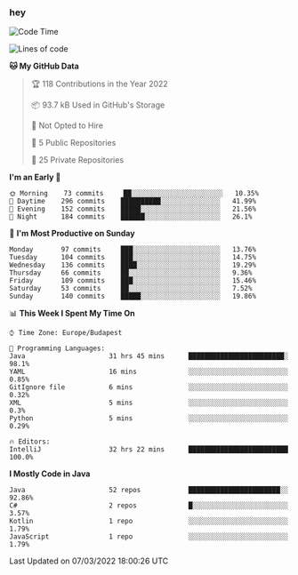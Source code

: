 ### hey

<!--START_SECTION:waka-->
![Code Time](http://img.shields.io/badge/Code%20Time-625%20hrs-blue)

![Lines of code](https://img.shields.io/badge/From%20Hello%20World%20I%27ve%20Written-446%20Thousand%20lines%20of%20code-blue)

**🐱 My GitHub Data** 

> 🏆 118 Contributions in the Year 2022
 > 
> 📦 93.7 kB Used in GitHub's Storage 
 > 
> 🚫 Not Opted to Hire
 > 
> 📜 5 Public Repositories 
 > 
> 🔑 25 Private Repositories  
 > 
**I'm an Early 🐤** 

```text
🌞 Morning    73 commits     ██░░░░░░░░░░░░░░░░░░░░░░░   10.35% 
🌆 Daytime    296 commits    ██████████░░░░░░░░░░░░░░░   41.99% 
🌃 Evening    152 commits    █████░░░░░░░░░░░░░░░░░░░░   21.56% 
🌙 Night      184 commits    ██████░░░░░░░░░░░░░░░░░░░   26.1%

```
📅 **I'm Most Productive on Sunday** 

```text
Monday       97 commits     ███░░░░░░░░░░░░░░░░░░░░░░   13.76% 
Tuesday      104 commits    ███░░░░░░░░░░░░░░░░░░░░░░   14.75% 
Wednesday    136 commits    ████░░░░░░░░░░░░░░░░░░░░░   19.29% 
Thursday     66 commits     ██░░░░░░░░░░░░░░░░░░░░░░░   9.36% 
Friday       109 commits    ███░░░░░░░░░░░░░░░░░░░░░░   15.46% 
Saturday     53 commits     ██░░░░░░░░░░░░░░░░░░░░░░░   7.52% 
Sunday       140 commits    █████░░░░░░░░░░░░░░░░░░░░   19.86%

```


📊 **This Week I Spent My Time On** 

```text
⌚︎ Time Zone: Europe/Budapest

💬 Programming Languages: 
Java                     31 hrs 45 mins      ████████████████████████░   98.1% 
YAML                     16 mins             ░░░░░░░░░░░░░░░░░░░░░░░░░   0.85% 
GitIgnore file           6 mins              ░░░░░░░░░░░░░░░░░░░░░░░░░   0.32% 
XML                      5 mins              ░░░░░░░░░░░░░░░░░░░░░░░░░   0.3% 
Python                   5 mins              ░░░░░░░░░░░░░░░░░░░░░░░░░   0.29%

🔥 Editors: 
IntelliJ                 32 hrs 22 mins      █████████████████████████   100.0%

```

**I Mostly Code in Java** 

```text
Java                     52 repos            ███████████████████████░░   92.86% 
C#                       2 repos             █░░░░░░░░░░░░░░░░░░░░░░░░   3.57% 
Kotlin                   1 repo              ░░░░░░░░░░░░░░░░░░░░░░░░░   1.79% 
JavaScript               1 repo              ░░░░░░░░░░░░░░░░░░░░░░░░░   1.79%

```



 Last Updated on 07/03/2022 18:00:26 UTC
<!--END_SECTION:waka-->
